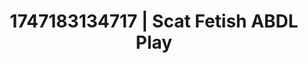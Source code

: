 ---
categories:
- Satin sheets
- Erotic oil massage
- Pierced & proud
- Lip gloss fantasy
- Cheerleader roleplay
image: /assets/images/1747183134717.jpg
layout: post
seo:
  description: Featured content with high-quality ABDL Play, Scat Fetish. HD images
    available.
  keywords: ABDL Play, Scat Fetish
  og_image: /assets/images/1747183134717.jpg
  schema_type: VisualArtwork
tags:
- ABDL Play
- Scat Fetish
- '#1747183134717'
title: 1747183134717 | Scat Fetish ABDL Play
---